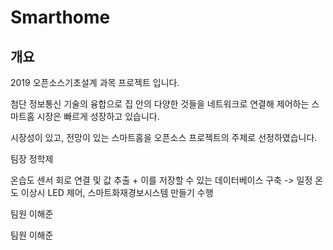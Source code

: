 # Smarthome
## 개요
2019 오픈소스기초설계 과목 프로젝트 입니다.

첨단 정보통신 기술의 융합으로 집 안의 다양한 것들을 네트워크로 연결해 제어하는 스마트홈 시장은 빠르게 성장하고 있습니다. 

시장성이 있고, 전망이 있는 스마트홈을 오픈소스 프로젝트의 주제로 선정하였습니다.

팀장 정학제

온습도 센서 회로 연결 및 값 추출 + 이를 저장할 수 있는 데이터베이스 구축 -> 일정 온도 이상시 LED 제어, 스마트화재경보시스템 만들기 수행

팀원 이해준

팀원 이해준
